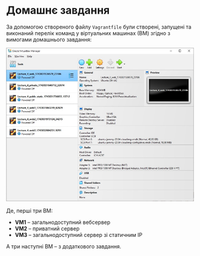 # Домашнє завдання

За допомогою створеного файлу `Vagrantfile` були створені, запущені та виконаний перелік команд у віртуальних машинах (ВМ) згідно з вимогами домашнього завдання:

![Результат виконання](001.jpg)

Де, перші три ВМ:
- **VM1** – загальнодоступний вебсервер
- **VM2** – приватний сервер
- **VM3** – загальнодоступний сервер зі статичним IP

А три наступні ВМ – з додаткового завдання.